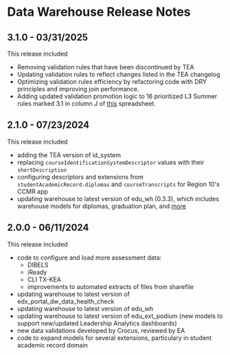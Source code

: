 # Data Warehouse Release Notes

## 3.1.0 - 03/31/2025

This release included
* Removing validation rules that have been discontinued by TEA
* Updating validation rules to reflect changes listed in the TEA changelog
* Optimizing validation rules efficiency by refactoring code with DRY principles and improving join performance.
* Adding updated validation promotion logic to 16 prioritized L3 Summer rules marked 3.1 in column J of [this](https://docs.google.com/spreadsheets/d/1IV29MxGqdzez80GLu2kxkhMJ-afsP7km0VdVgzeYKXQ/edit?gid=1290404059#gid=1290404059) spreadsheet.

## 2.1.0 - 07/23/2024

This release included
* adding the TEA version of id_system
* replacing `courseIdentificationSystemDescriptor` values with their `shortDescription`
* configuring descriptors and extensions from `studentAcademicRecord.diplomas` and `courseTranscripts` for Region 10's CCMR app
* updating warehouse to latest version of edu_wh (0.3.3), which includes warehouse models for diplomas, graduation plan, and [more](https://github.com/edanalytics/edu_wh/blob/main/CHANGELOG.md#edu_wh-v033)

## 2.0.0 - 06/11/2024

This release included
* code to configure and load more assessment data:
  * DIBELS
  * iReady
  * CLI TX-KEA
  * improvements to automated extracts of files from sharefile
* updating warehouse to latest version of edx_portal_dw_data_health_check
* updating warehouse to latest version of edu_wh
* updating warehouse to latest version of edu_ext_podium (new models to support new/updated Leadership Analytics dashboards)
* new data validations developed by Crocus, reviewed by EA
* code to expand models for several extensions, particulary in student academic record domain
